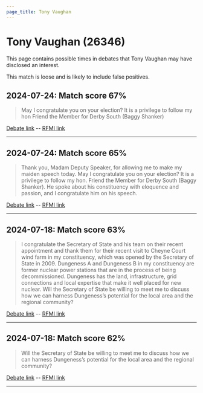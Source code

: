 ```yaml
---
page_title: Tony Vaughan
---
```


# Tony Vaughan  (26346)

This page contains possible times in debates that Tony Vaughan may have disclosed an interest.

This match is loose and is likely to include false positives. 



## 2024-07-24: Match score 67%

>May I congratulate you on your election? It is a privilege to follow my hon Friend the Member for Derby South (Baggy Shanker)

[Debate link](https://www.theyworkforyou.com/debates/?id=2024-07-24d.744.1)  --  [RFMI link](https://www.theyworkforyou.com/mp/26346/register)


---



## 2024-07-24: Match score 65%

>Thank you, Madam Deputy Speaker, for allowing me to make my maiden speech today. May I congratulate you on your election? It is a privilege to follow my hon. Friend the Member for Derby South (Baggy Shanker). He spoke about his constituency with eloquence and passion, and I congratulate him on his speech.

[Debate link](https://www.theyworkforyou.com/debates/?id=2024-07-24d.744.1)  --  [RFMI link](https://www.theyworkforyou.com/mp/26346/register)


---



## 2024-07-18: Match score 63%

>I congratulate the Secretary of State and his team on their recent appointment and thank them for their recent visit to Cheyne Court wind farm in my constituency, which was opened by the Secretary of State in 2009. Dungeness A and Dungeness B in my constituency are former nuclear power stations that are in the process of being decommissioned. Dungeness has the land, infrastructure, grid connections and local expertise that make it well placed for new nuclear. Will the Secretary of State be willing to meet me to discuss how we can harness Dungeness’s potential for the local area and the regional community?

[Debate link](https://www.theyworkforyou.com/debates/?id=2024-07-18f.208.0)  --  [RFMI link](https://www.theyworkforyou.com/mp/26346/register)


---



## 2024-07-18: Match score 62%

>Will the Secretary of State be willing to meet me to discuss how we can harness Dungeness’s potential for the local area and the regional community?

[Debate link](https://www.theyworkforyou.com/debates/?id=2024-07-18f.208.0)  --  [RFMI link](https://www.theyworkforyou.com/mp/26346/register)


---

